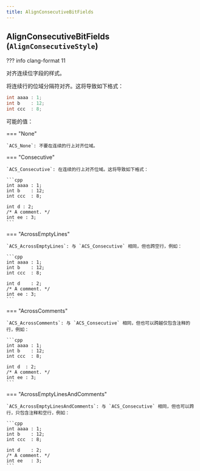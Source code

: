 ```yaml
---
title: AlignConsecutiveBitFields
---
```


## AlignConsecutiveBitFields (`AlignConsecutiveStyle`)

??? info
    clang-format 11

对齐连续位字段的样式。

将连续行的位域分隔符对齐。这将导致如下格式：

```cpp
int aaaa : 1;
int b    : 12;
int ccc  : 8;
```

可能的值：

=== "None"

    `ACS_None`: 不要在连续的行上对齐位域。

=== "Consecutive"

    `ACS_Consecutive`: 在连续的行上对齐位域。这将导致如下格式：

    ```cpp
    int aaaa : 1;
    int b    : 12;
    int ccc  : 8;

    int d : 2;
    /* A comment. */
    int ee : 3;
    ```

=== "AcrossEmptyLines"

    `ACS_AcrossEmptyLines`: 与 `ACS_Consecutive` 相同，但也跨空行，例如：

    ```cpp
    int aaaa : 1;
    int b    : 12;
    int ccc  : 8;

    int d    : 2;
    /* A comment. */
    int ee : 3;
    ```

=== "AcrossComments"

    `ACS_AcrossComments`: 与 `ACS_Consecutive` 相同，但也可以跨越仅包含注释的行，例如：

    ```cpp
    int aaaa : 1;
    int b    : 12;
    int ccc  : 8;

    int d  : 2;
    /* A comment. */
    int ee : 3;
    ```

=== "AcrossEmptyLinesAndComments"

    `ACS_AcrossEmptyLinesAndComments`: 与 `ACS_Consecutive` 相同，但也可以跨行，只包含注释和空行，例如：

    ```cpp
    int aaaa : 1;
    int b    : 12;
    int ccc  : 8;

    int d    : 2;
    /* A comment. */
    int ee   : 3;
    ```
